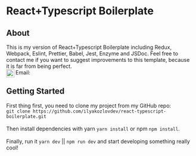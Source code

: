 # React+Typescript Boilerplate

## About

This is my version of React+Typescript Boilerplate including Redux, Webpack, Eslint, Prettier, Babel, 
Jest, Enzyme and JSDoc. Feel free to contact me if you want to suggest improvements to this template, 
because it is far from being perfect. <br/>
Email: <a href="mailto:ilya@kozlov.dev"><img align="left" alt="ilya@kozlov.dev | Mail" width="22px" src="https://cdn.iconscout.com/icon/free/png-512/mail-1138-827052.png" /></a>
<br/>

## Getting Started

First thing first, you need to clone my project from my 
GitHub repo: <br/>
`git clone https://github.com/ilyakozlovdev/react-typescript-boilerplate.git` <br/>
<br/>
Then install dependencies with yarn `yarn install` or npm `npm install`.<br/>
<br/>
Finally, run it `yarn dev` || `npm run dev` and start developing something really cool!
